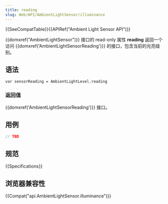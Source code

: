 ```yaml
---
title: reading
slug: Web/API/AmbientLightSensor/illuminance
---
```


{{SeeCompatTable}}{{APIRef("Ambient Light Sensor API")}}

{{domxref("AmbientLightSensor")}} 接口的 read-only 属性 **reading** 返回一个访问 {{domxref('AmbientLightSensorReading')}} 的接口，包含当前的光亮级别。

## 语法

```plain
var sensorReading = AmbientLightLevel.reading
```

### 返回值

{{domxref('AmbientLightSensorReading')}} 接口。

## 用例

```js
// TBD
```

## 规范

{{Specifications}}

## 浏览器兼容性

{{Compat("api.AmbientLightSensor.illuminance")}}
